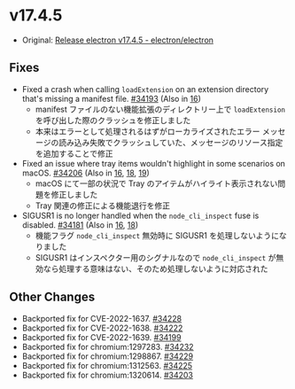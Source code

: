 # v17.4.5

- Original: [Release electron v17.4.5 - electron/electron](https://github.com/electron/electron/releases/tag/v17.4.5)

## Fixes

- Fixed a crash when calling `loadExtension` on an extension directory that's missing a manifest file. [#34193](https://github.com/electron/electron/pull/34193) (Also in [16](https://github.com/electron/electron/pull/34192))
  - manifest ファイルのない機能拡張のディレクトリー上で `loadExtension` を呼び出した際のクラッシュを修正しました
  - 本来はエラーとして処理されるはずがローカライズされたエラー メッセージの読み込み失敗でクラッシュしていた、メッセージのリソース指定を追加することで修正
- Fixed an issue where tray items wouldn't highlight in some scenarios on macOS. [#34206](https://github.com/electron/electron/pull/34206) (Also in [16](https://github.com/electron/electron/pull/34205), [18](https://github.com/electron/electron/pull/34207), [19](https://github.com/electron/electron/pull/34208))
  - macOS にて一部の状況で Tray のアイテムがハイライト表示されない問題を修正しました
  - Tray 関連の修正による機能退行を修正
- SIGUSR1 is no longer handled when the `node_cli_inspect` fuse is disabled. [#34181](https://github.com/electron/electron/pull/34181) (Also in [16](https://github.com/electron/electron/pull/34182), [18](https://github.com/electron/electron/pull/34180))
  - 機能フラグ `node_cli_inspect` 無効時に SIGUSR1 を処理しないようになりました
  - SIGUSR1 はインスペクター用のシグナルなので `node_cli_inspect` が無効なら処理する意味はない、そのため処理しないように対応された

## Other Changes

- Backported fix for CVE-2022-1637. [#34228](https://github.com/electron/electron/pull/34228)
- Backported fix for CVE-2022-1638. [#34222](https://github.com/electron/electron/pull/34222)
- Backported fix for CVE-2022-1639. [#34199](https://github.com/electron/electron/pull/34199)
- Backported fix for chromium:1297283. [#34232](https://github.com/electron/electron/pull/34232)
- Backported fix for chromium:1298867. [#34229](https://github.com/electron/electron/pull/34229)
- Backported fix for chromium:1312563. [#34225](https://github.com/electron/electron/pull/34225)
- Backported fix for chromium:1320614. [#34203](https://github.com/electron/electron/pull/34203)
